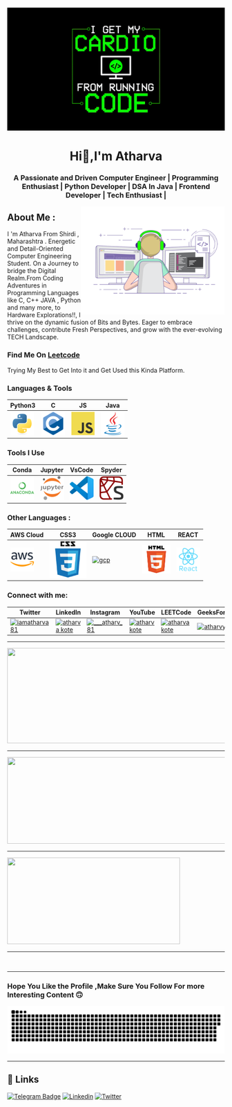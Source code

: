 ![logo](banner.png)
<h1 align="center">Hi👋,I'm Atharva </h1>
<h3 align="center">A Passionate and Driven Computer Engineer | Programming Enthusiast | Python Developer | DSA In Java | Frontend Developer | Tech Enthusiast |</h3>
<img align ="right" alt="codinggif"height ="250" src="coding.gif">


<h2> About Me :</h2>

<p>
I 'm Atharva From Shirdi , Maharashtra . Energetic and Detail-Oriented Computer Engineering Student.
On a Journey to bridge the Digital Realm.From Coding Adventures in Programming Languages like C, C++ JAVA , Python and many more, to Hardware Explorations!!, I thrive on the dynamic fusion of Bits and Bytes. Eager to embrace challenges, contribute Fresh Perspectives, and grow with the ever-evolving TECH Landscape.
   
</p>

###  Find Me On [Leetcode](https://leetcode.com/u/AtharvaKote81)
Trying My Best to Get Into it and Get Used this Kinda Platform.

### Languages & Tools

<div>
  
| Python3 | C | JS | Java |
|----------|----------|----------|-----|
|  <img src="https://github.com/devicons/devicon/blob/master/icons/python/python-original.svg" title="Python"  alt="Python" width="55" height="55"/> |  <img src="https://github.com/devicons/devicon/blob/master/icons/c/c-original.svg" title="C"  alt="C" width="55" height="55"/> |  <img src="https://github.com/devicons/devicon/blob/master/icons/javascript/javascript-original.svg" title="JavaScript" alt="JavaScript" width="55" height="55"/> |  <img src="https://raw.githubusercontent.com/devicons/devicon/master/icons/java/java-original.svg" title="Solidity" alt="Solidity" width="55" height="55"/>|
</div>

### Tools I Use 

<div>
    
| Conda | Jupyter | VsCode | Spyder |
|----------|----------|----------|----------|
|<img src="https://github.com/devicons/devicon/blob/master/icons/anaconda/anaconda-original-wordmark.svg" title="Anaconda" alt="Conda" width="55" height="55"/>|<img src="https://github.com/devicons/devicon/blob/master/icons/jupyter/jupyter-original-wordmark.svg" title="Jupiter" alt="Jupiter" width="55" height="55"/>|<img src="https://github.com/devicons/devicon/blob/master/icons/vscode/vscode-original.svg" title="VsCode" alt="Vscode" width="55" height="55"/>|<img src="https://github.com/devicons/devicon/blob/master/icons/spyder/spyder-original.svg" title="Spyder" alt="Spyder" width="55" height="55"/>|
  </div>
  
<h3 align="left">Other Languages :</h3>
<div>

  | AWS Cloud|  CSS3 | Google CLOUD| HTML | REACT |
|----------|------------|----------|-----|--------| 
|<a href="https://aws.amazon.com" target="_blank" rel="noreferrer"> <img src="https://raw.githubusercontent.com/devicons/devicon/master/icons/amazonwebservices/amazonwebservices-original-wordmark.svg" alt="aws" width="55" height="55"/> </a> | <a href="https://www.w3schools.com/css/" target="_blank" rel="noreferrer"> <img src="https://raw.githubusercontent.com/devicons/devicon/master/icons/css3/css3-original-wordmark.svg" alt="css3" width="85" height="85"/> </a> |<a href="https://cloud.google.com" target="_blank" rel="noreferrer"> <img src="https://www.vectorlogo.zone/logos/google_cloud/google_cloud-icon.svg" alt="gcp" width="55" height="55"/> </a>| <a href="https://www.w3.org/html/" target="_blank" rel="noreferrer"> <img src="https://raw.githubusercontent.com/devicons/devicon/master/icons/html5/html5-original-wordmark.svg" alt="html5" width="65" height="65"/> </a>  |<a href="https://reactjs.org/" target="_blank" rel="noreferrer"> <img src="https://raw.githubusercontent.com/devicons/devicon/master/icons/react/react-original-wordmark.svg" alt="react" width="55" height="55"/> </a> |
</div>
<h3 align="left">Connect with me:</h3>
<div>

  | Twitter | LinkedIn |Instagram | YouTube | LEETCode | GeeksForGeeks |
|----------|------------|----------|-----|--------|--------|
| <a href="https://x.com/ImAtharva81?t=3SywXf6b45TbPBMZ7w3lsQ&s=09" target="blank"><img align="center" src="https://raw.githubusercontent.com/rahuldkjain/github-profile-readme-generator/master/src/images/icons/Social/twitter.svg" alt="iamatharva81" height="45" width="45" /></a> |<a href="https://www.linkedin.com/in/atharvakote" target="blank"><img align="center" src="https://raw.githubusercontent.com/rahuldkjain/github-profile-readme-generator/master/src/images/icons/Social/linked-in-alt.svg" alt="atharva kote" height="45" width="45" /></a> |<a href="https://instagram.com/___atharv_81" target="blank"><img align="center" src="https://raw.githubusercontent.com/rahuldkjain/github-profile-readme-generator/master/src/images/icons/Social/instagram.svg" alt="___atharv_81" height="45" width="45" /></a> |<a href="https://www.youtube.com/c/atharv kote" target="blank"><img align="center" src="https://raw.githubusercontent.com/rahuldkjain/github-profile-readme-generator/master/src/images/icons/Social/youtube.svg" alt="atharv kote" height="45" width="45" /></a> |<a href="https://www.leetcode.com/atharva kote" target="blank"><img align="center" src="https://raw.githubusercontent.com/rahuldkjain/github-profile-readme-generator/master/src/images/icons/Social/leet-code.svg" alt="atharva kote" height="45" width="45" /></a> |<a href="https://auth.geeksforgeeks.org/user/atharvykny" target="blank"><img align="center" src="https://raw.githubusercontent.com/rahuldkjain/github-profile-readme-generator/master/src/images/icons/Social/geeks-for-geeks.svg" alt="atharvykny" height="55" width="55" /></a> |
<hr>
<p align="center">
  <img width="800" height="220" src="https://streak-stats.demolab.com?user=Atharvkote&theme=highcontrast&hide_border=true&border_radius=5&card_width=800">
</p>

---


<p align="center">
  <img width="600" height="200" src="https://github-readme-stats.vercel.app/api?username=Atharvkote&show_icons=true&theme=vision-friendly-dark">
  <hr>
  <img width="400" height="200" src="https://github-readme-stats.vercel.app/api/top-langs/?username=Atharvkote&size_weight=0.15&count_weight=0.5&layout=compact&theme=vision-friendly-dark">
</p>
<hr>
<div id="header" align="center">
  <img src="https://komarev.com/ghpvc/?username=Atharvkote&style=for-the-badge&color=orange" alt=""/>
</div>
<hr>
<p align="center">
  <h3> Hope You Like the Profile ,Make Sure You Follow For more Interesting Content 🙃</h3>
 <img width="1000" src="github-snake.svg" alt="snake"/>
</p>
<hr>

## 🔗 Links
[![Telegram Badge](https://img.shields.io/badge/Telegram-blue?style=for-the-badge&logo=telegram&logoColor=white)](https://t.me/AtharvKote)
[![Linkedin](https://img.shields.io/badge/linkedin-0A66C2?style=for-the-badge&logo=linkedin&logoColor=white)](https://www.linkedin.com/in/atharva-kote)
[![Twitter](https://img.shields.io/badge/twitter-1DA1F2?style=for-the-badge&logo=twitter&logoColor=white)](https://twitter.com/ImAtharva81)

